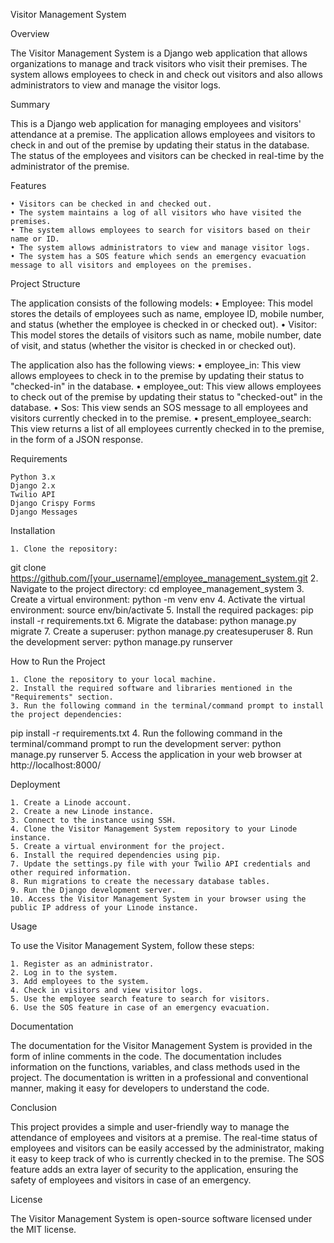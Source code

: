 Visitor Management System

Overview

The Visitor Management System is a Django web application that allows organizations to manage and track visitors who visit their premises. The system allows employees to check in and check out visitors and also allows administrators to view and manage the visitor logs.

Summary

This is a Django web application for managing employees and visitors' attendance at a premise. The application allows employees and visitors to check in and out of the premise by updating their status in the database. The status of the employees and visitors can be checked in real-time by the administrator of the premise.

Features

    • Visitors can be checked in and checked out.
    • The system maintains a log of all visitors who have visited the premises.
    • The system allows employees to search for visitors based on their name or ID.
    • The system allows administrators to view and manage visitor logs.
    • The system has a SOS feature which sends an emergency evacuation message to all visitors and employees on the premises.

Project Structure

The application consists of the following models:
    • Employee: 
This model stores the details of employees such as name, employee ID, mobile number, and status (whether the employee is checked in or checked out).
    • Visitor:
This model stores the details of visitors such as name, mobile number, date of visit, and status (whether the visitor is checked in or checked out).

The application also has the following views:
    • employee_in: 
This view allows employees to check in to the premise by updating their status to "checked-in" in the database.
    • employee_out: 
This view allows employees to check out of the premise by updating their status to "checked-out" in the database.
    • Sos:
This view sends an SOS message to all employees and visitors currently checked in to the premise.
    • present_employee_search: 
This view returns a list of all employees currently checked in to the premise, in the form of a JSON response.

Requirements

    Python 3.x
    Django 2.x
    Twilio API
    Django Crispy Forms
    Django Messages

Installation

    1. Clone the repository: 
git clone https://github.com/[your_username]/employee_management_system.git
    2. Navigate to the project directory: 
cd employee_management_system
    3. Create a virtual environment: 
python -m venv env
    4. Activate the virtual environment: 
source env/bin/activate
    5. Install the required packages: 
pip install -r requirements.txt
    6. Migrate the database: 
python manage.py migrate
    7. Create a superuser: 
python manage.py createsuperuser
    8. Run the development server: 
python manage.py runserver

How to Run the Project

    1. Clone the repository to your local machine.
    2. Install the required software and libraries mentioned in the "Requirements" section.
    3. Run the following command in the terminal/command prompt to install the project dependencies:
pip install -r requirements.txt
    4. Run the following command in the terminal/command prompt to run the development server:
python manage.py runserver
    5. Access the application in your web browser at http://localhost:8000/

Deployment

    1. Create a Linode account.
    2. Create a new Linode instance.
    3. Connect to the instance using SSH.
    4. Clone the Visitor Management System repository to your Linode instance.
    5. Create a virtual environment for the project.
    6. Install the required dependencies using pip.
    7. Update the settings.py file with your Twilio API credentials and other required information.
    8. Run migrations to create the necessary database tables.
    9. Run the Django development server.
    10. Access the Visitor Management System in your browser using the public IP address of your Linode instance.

Usage

To use the Visitor Management System, follow these steps:

    1. Register as an administrator.
    2. Log in to the system.
    3. Add employees to the system.
    4. Check in visitors and view visitor logs.
    5. Use the employee search feature to search for visitors.
    6. Use the SOS feature in case of an emergency evacuation.

Documentation

The documentation for the Visitor Management System is provided in the form of inline comments in the code. The documentation includes information on the functions, variables, and class methods used in the project. The documentation is written in a professional and conventional manner, making it easy for developers to understand the code.

Conclusion

This project provides a simple and user-friendly way to manage the attendance of employees and visitors at a premise. The real-time status of employees and visitors can be easily accessed by the administrator, making it easy to keep track of who is currently checked in to the premise. The SOS feature adds an extra layer of security to the application, ensuring the safety of employees and visitors in case of an emergency.

License

The Visitor Management System is open-source software licensed under the MIT license.
